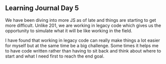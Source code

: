 ## Learning Journal Day 5

We have been diving into more JS as of late and things are starting to get more difficult. Unlike 201, we are working in legacy code which gives us the opportunity to simulate what it will be like working in the field.

I have found that working in legacy code can really make things a lot easier for myself but at the same time be a big challenge. Some times it helps me to have code written rather than having to sit back and think about where to start and what I need first to reach the end goal. 
